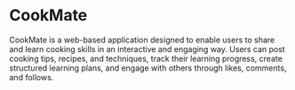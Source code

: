 # CookMate
CookMate is a web-based application designed to enable users to share and learn cooking skills  in an interactive and engaging way. Users can post cooking tips, recipes, and techniques, track  their learning progress, create structured learning plans, and engage with others through likes,  comments, and follows.
